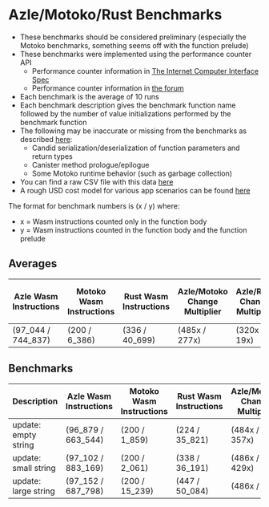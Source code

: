 # Azle/Motoko/Rust Benchmarks

-   These benchmarks should be considered preliminary (especially the Motoko benchmarks, something seems off with the function prelude)
-   These benchmarks were implemented using the performance counter API
    -   Performance counter information in [The Internet Computer Interface Spec](https://internetcomputer.org/docs/current/references/ic-interface-spec/#system-api-imports)
    -   Performance counter information in [the forum](https://forum.dfinity.org/t/introducing-performance-counter-on-the-internet-computer/14027)
-   Each benchmark is the average of 10 runs
-   Each benchmark description gives the benchmark function name followed by the number of value initializations performed by the benchmark function
-   The following may be inaccurate or missing from the benchmarks as described [here](https://forum.dfinity.org/t/introducing-performance-counter-on-the-internet-computer/14027):
    -   Candid serialization/deserialization of function parameters and return types
    -   Canister method prologue/epilogue
    -   Some Motoko runtime behavior (such as garbage collection)
-   You can find a raw CSV file with this data [here](./benchmarks.csv)
-   A rough USD cost model for various app scenarios can be found [here](https://docs.google.com/spreadsheets/d/1PQ53R9hYE1fuMB_z-Bl6dyymm7end7rVJ85TvGEh0BQ)

The format for benchmark numbers is (x / y) where:

-   x = Wasm instructions counted only in the function body
-   y = Wasm instructions counted in the function body and the function prelude

## Averages

| Azle Wasm Instructions | Motoko Wasm Instructions | Rust Wasm Instructions | Azle/Motoko Change Multiplier | Azle/Rust Change Multiplier | Motoko/Azle Change Multiplier | Motoko/Rust Change Multiplier | Average Rust/Azle Change Multiplier | Rust/Motoko Change Multiplier |
| ---------------------- | ------------------------ | ---------------------- | ----------------------------- | --------------------------- | ----------------------------- | ----------------------------- | ----------------------------------- | ----------------------------- |
| (97_044 / 744_837)     | (200 / 6_386)            | (336 / 40_699)         | (485x / 277x)                 | (320x / 19x)                | (-485x / -277x)               | (-2x / -13x)                  | (-320x / -19x)                      | (2x / 13x)                    |

## Benchmarks

| Description          | Azle Wasm Instructions | Motoko Wasm Instructions | Rust Wasm Instructions | Azle/Motoko Change Multiplier | Azle/Rust Change Multiplier | Motoko/Azle Change Multiplier | Motoko/Rust Change Multiplier | Rust/Azle Change Multiplier | Rust/Motoko Change Multiplier |
| -------------------- | ---------------------- | ------------------------ | ---------------------- | ----------------------------- | --------------------------- | ----------------------------- | ----------------------------- | --------------------------- | ----------------------------- |
| update: empty string | (96_879 / 663_544)     | (200 / 1_859)            | (224 / 35_821)         | (484x / 357x)                 | (437x / 19x)                | (-484x / -357x)               | (-1x / -19x)                  | (-437x / -19x)              | (1x / 19x)                    |
| update: small string | (97_102 / 883_169)     | (200 / 2_061)            | (338 / 36_191)         | (486x / 429x)                 | (294x / 24x)                | (-486x / -429x)               | (-2x / -18x)                  | (-294x / -24x)              | (2x / 18x)                    |
| update: large string | (97_152 / 687_798)     | (200 / 15_239)           | (447 / 50_084)         | (486x / 45x)                  | (229x / 14x)                | (-486x / -45x)                | (-2x / -3x)                   | (-229x / -14x)              | (2x / 3x)                     |
